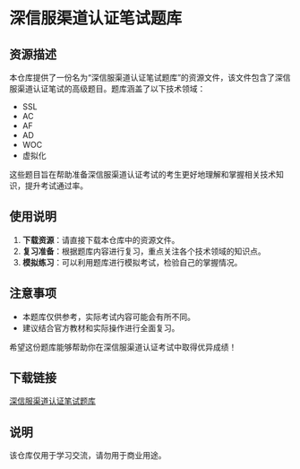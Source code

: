 # 深信服渠道认证笔试题库

## 资源描述

本仓库提供了一份名为“深信服渠道认证笔试题库”的资源文件，该文件包含了深信服渠道认证笔试的高级题目。题库涵盖了以下技术领域：

- SSL
- AC
- AF
- AD
- WOC
- 虚拟化

这些题目旨在帮助准备深信服渠道认证考试的考生更好地理解和掌握相关技术知识，提升考试通过率。

## 使用说明

1. **下载资源**：请直接下载本仓库中的资源文件。
2. **复习准备**：根据题库内容进行复习，重点关注各个技术领域的知识点。
3. **模拟练习**：可以利用题库进行模拟考试，检验自己的掌握情况。

## 注意事项

- 本题库仅供参考，实际考试内容可能会有所不同。
- 建议结合官方教材和实际操作进行全面复习。

希望这份题库能够帮助你在深信服渠道认证考试中取得优异成绩！

## 下载链接
[深信服渠道认证笔试题库](https://pan.quark.cn/s/dcff82dfd7ff)

## 说明

该仓库仅用于学习交流，请勿用于商业用途。
